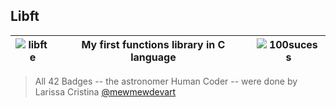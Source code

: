 ## Libft

| ![libfte](https://github.com/biralavor/42_libft/assets/80487147/881ed657-9387-4a12-a6fe-7053d8c278f1) | My first functions library in C language | ![100sucess](https://github.com/biralavor/42_libft/assets/80487147/814c0fe9-cf93-4f9d-bd18-5d588a896ea4) |
| :-: | :-: | :-: |

> All 42 Badges -- the astronomer Human Coder -- were done by Larissa Cristina [@mewmewdevart](https://github.com/mewmewdevart/42Badges)
